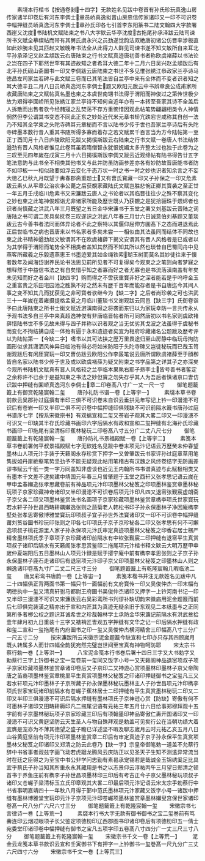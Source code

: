 <!-- { "loadSidebar": true } -->
　　素牋本行楷书【按通卷剥十四字】无款姓名见跋中卷首有孙氏珍玩真逸山房传家诸半印卷后有河东李倜士章员峤真逸拟晋山房忠信传家诸印又一印不可识卷中幅押缝员峤真逸河东李倜士章孙氏印各七引首李东阳篆书二陆文翰四大字款署西崖又沈度书陆机文赋陆柬之书八大字欵云华亭沈度古拖尾孙承泽跋云陆司谏所书文赋全摹禊帖而带有其舅氏虞永兴之员劲遂觉韵法双絶唐初诸公仿晋率涉板直如此妙腕未见其匹赵文敏晚年书法全从此得力人鲜见司谏书遂不知文敏所自来耳北平孙承泽记又赵孟頫跋云右唐陆柬之行书文赋真迹唐初善书者称欧虞褚薛以书法论之岂在四子下耶然世罕有其迹故知之者希耳大徳二年十二月六日吴兴赵孟頫跋后有北平孙氏砚山斋圗书一印又李倜跋云唐陆柬之书世不多见惟张綉江叅政家兰亭诗马徳昌左司家兰若碑与此文赋三卷而已其笔法皆自兰亭中来有全体而不变者识者知之耳大徳辛丑二月八日员峤真逸河东李倜士题又欧阳元跋云中书辨章良公成甫家所收藏唐陆柬之文赋帖真名墨也柬之本虞世南甥书法得于渭阳而神俊过之第传世极少故为艰得李圎峤所见张綉江家兰亭诗不知何自近年亦有一本转至吾家其诗不全盖后人拆散而出售者欤今经赭冦之乱焚荡不存方重惋惜因观此帖笔势翩翩相类令人神情惘然但李公谓其书变态不同此正东之妙处近代米元章书矫亢跌宕世咸称其自创一法乃不知其全学柬之头陀寺碑耳元章秘而不言以陆书少传于世也吾家兰亭诗后有头陀寺碑墨本数行昔人重其书随所得多寡而着存之若文赋累千百言当为方今陆帖第一至正丁酉闰月十八日庐陵欧阳元跋又揭徯斯跋云右陆柬之行书文赋一卷唐人书法结体遒劲有晋人风格者惟见此卷耳虽若隋僧智永犹恨妩媚太多齐整太过也独于此卷为之三叹至元四年嵗在戊寅三月十六日揭徯斯跋李倜又跋云近观绛帖有陆书得告廿五字笔法意韵与此书全不相类其他书又与此并防虽防画参差亦各有妙防故晋唐能书者防不如印板一一相似政要如浮云变化千态万状一时之书一时之妙也识者知余言之不妄大徳乙巳秋九月既望于夀春郡斋重题士又有曺氏寳藏一印又子孙保之一印又危素跋云素乆从平章公治农亊公薨之后获覩家藏陆氏文赋岂胜悲惋正卿其寳袭之至正廿一年五月壬戌临川危素书又宋濂跋云唐人之书论者以其临晋往往少之殊不察其变化之妙也柬之此笔神俊超诣尤非诸家所能及歴世既乆乃获覩之是犹拾骊珠于煨烬者也识者尚慎藏之洪武八年三月既望之五日金华宋濂书于玉堂之署又刘基跋云晋陆之词唐陆之书可谓二羙具矣抚卷三叹遂识之洪武八年春三月廿六日诚意伯刘基题又董琰跋云古今善书者法同而体异论者不此之察特以其偃仰屈伸方圎髙下之态而进退焉此正后世临书之病也晋唐来以书名家者多矣未尝一一相似由其法虽同而结体不同故也柬之此书精神遒劲赵文敏谓其不在欧虞褚薛下揭文安谓其有晋人风格者是已或者以为其学得于渭阳而笔势全不相类者盖知其然而不知其所以然也琰昔自巴蜀囘舟中见燕客所藏羲之乐毅遗燕恵王书墨迹爱其如金绳铁索瑚玉树而莫名其妙徒往来于懐者数年及闻海岱谢养民论书法思见前所见者不可复得矣今观柬之之笔则向者梦寐之想释然于中益信书法之有自矣惜乎知之者寡而好之者尤寡也是书流落滇南盖有年矣未见知而好之者金川【缺四字】购而得之不啻获重寳非好之深者能若是乎呜呼金玉之重富贵之乐田宅园池之胜孰不好之然未有歴千百年而能存者是书自唐迄今其间人事之变不知其几而犹获见之非可寳者欤继今为【缺二字】之后者尚珍袭之可也洪武三十一年嵗在着雍摄提格孟夏之月临川董琰书又谢观跋云同邑【缺三字】氏衘卷诣予曰此唐陆柬之所书士衡文赋近游滇南得之将袭而东归以为家玩幸防一言共传永乆予观书法多自兰亭中来真超逸神俊有非唐临晋帖者所可同然唐初以书名家则虞欧褚薛惜陆书世不多见故未得与四子并称以识者观之当无优劣其戈波之法虽得于虞秘书而变化不拘结搆自成一体殆有逼于永和遗迹者矣宜为相府珍藏诸名公题跋及歴考评以为陆帖第一【今缺二字】嗜书以其可法挟之歴万里畏途归至山房静中临玩毋拘防画形似求其潇洒风神异日临池有得必将如米防阳于头陀寺碑又岂徒秘玩而已哉玉笥谢观跋后有闲厓寳玩一印又曺仿跋云欧阳公作李晸笔说云唐所谓欧虞褚薛至于顔栁皆自名家以陆书少传于世及或以欧虞褚薛为疑又附柬之书学品第之详其子之亦深矣今观所书陆机文赋真有晋人风格较之兰亭临本果孰右耶子昻李士皆号善书者鍳定之余称许不已余于是益知柬之书法之妙但寳之勿失存乎其人为吾后者慎诸京口曺仿识跋中押缝有圎峤真逸河东李倜士章二印卷髙八寸广一丈一尺一寸
　　御笔题籖籖上有御赏乾隆宸翰二玺
　　唐孙礼防书谱一卷【上等宇一】
　　素牋本草书卷前款云吴郡孙过庭撰有半印三俱不可识卷末自识云垂拱元年写记上钤一印漫漶不可识后有苍岩一印又半印二俱不可识卷中幅押缝印俱残缺不可识前隔水籖书唐孙过庭书谱序七字【按系宋徽宗书】有双螭宣和二玺又苍岩子观其大畧二印又一印漫漶不可识又一印缺其半存氏珍藏书画印六字后隔水有政和宣和二玺押缝有北海孙氏珍藏书画印一印拖尾有梁清标印蕉林秘玩二印卷髙八寸五分广二丈八尺七分
　　御笔题籖籖上有乾隆宸翰一玺
　　唐孙防礼书景福殿赋一卷【上等宇二】
　　素笺本草书卷前署何平叔景福殿赋七字无欵姓名见跋中卷末项元汴记语云万歴癸未仲春望墨林山人项元汴手装于天籁阁永存珍赏下押字一又曽肇跋云书家评孙过庭章草用笔隽拔如丹崖絶壑笔势坚劲予不能无疑观此帖用笔稽古有汉魏之风终卷结字无防画差谬书赋云千纸一类一字万同盖知非虚谈也近见王内翰所书书谱真迹与此赋极相类又有墨本千文差不逮矣建中靖国元年春三月曽肇题于玉堂之西轩又张孝思记语云嵗在甲申孟春嬾逸张孝思藏卷前有神品项元汴印项墨林父秘笈之印项墨林鉴赏章墨林秘玩项子京家珍藏神竒诸印又半印漫漶不可识卷后项元汴印凡四又退宻张觐宸虚朗斋子京父各二印又项墨林鉴赏法书名画项子京家珍藏项墨林鉴赏章檇李项氏世家寳玩若水轩子孙世昌西畴耕耦嬾逸张则之蔬菊老人韩松书印子孙永保墨林子净因庵檇李墅处张孝思寄傲博雅堂寳玩印项叔子宜子孙世外法寳诸印又一印不可识卷中幅押缝莆刘筼谷圗书珍玩印张则之印各七印项氏子京子京珍秘各二印又张孝思有何不可嬾逸项叔子桃花源里人家子孙永保项元汴氏审定真迹项墨林父秘笈之印香岩居士楞严精舍墨林项氏季子章项子京珍藏诸印前隔水有中钦张觐宸二印押缝有退宻平生真赏项叔子诸印后隔水有天籁阁张孝思赏鉴印二拖尾项元汴楷书释文欵云大明万歴甲申嵗仲夏端阳后五日墨林山人项元汴録是赋于撄宁庵中前有檇李孝思张则之子京子孙永保墨林子鹿石走诸印后有退宻项元汴印子京父印项墨林父秘笈之印墨林山人则之嬾逸诸印卷髙九寸广二丈二尺三寸三分
　　御笔题籖籖上有乾隆宸翰几暇临池二玺
　　唐吴彩鸾书唐韵一卷【上等宙一】
　　素笺本楷书并注无款姓名见跋中凡二十四幅俱正背两面书第一幅只书一面幅前有文府寳传一印又吴俊仲杰一印末幅有明徳执中一玺又清真轩驸马都尉王府圗书吴俊仲杰诸印又押字一上钤河南书记一印又半印三漫漶不可识又宋濂跋云右吴彩鸾所书刋谬补缺切韵宋徽庙用泥金题籖而前后七印俱完装潢之精亦出于宣和内匠其为真迹无疑余旧于东观见二本纸墨与之正同第所多者栁公权之题识耳诚希世之珍哉翰林学士承防金华宋濂记前隔水有洪武叁拾壹年肆月初九日重装十三字又裱褙匠曺观五字押缝有文华之记一印后隔水押缝有政和玺二宣和一玺拖尾有内府圗书之印一玺又吴俊仲杰横河精舍三印幅髙八寸三分广一尺五寸二分
　　按宋濂跋所云宋徽宗泥金题籖今缺宣和七印亦只存其四顾嵗月既乆转属多人而廿四幅全韵犹宛然完璧岂世间至宝真有神物呵防耶
　　宋太宗书蔡行勅一巻【上等洪一】
　　八宝泥金笺本行书巻后署十四日三字又大书勅字又勅蔡行三字上钤御书之宝一玺卷前一玺同又饭字小号一又天籁阁神品退宻项叔子项子京家珍藏项墨林鉴赏章诸印卷后又子京印二又神逰心赏项墨林印墨林子京父帝陶唐之苖裔项墨林鉴赏章桃里平生真赏项墨林父秘笈之印诸印押缝御书之宝玺凡三又若水轩项元汴印墨林子子京所藏子孙永保墨林秘玩墨林主人子孙世昌项元汴印檇李项氏世家宝玩诸印前隔水有苍巗子蕉林居士二印押缝有平生真赏墨林秘玩二印又二印又半印三俱漫漶不可识后隔水押缝有墨林项氏子京神逰心赏【防缺】寄傲有何不可墨林子诸印又田畴耕耨印凡二拖尾记语有元祐三年五月廿六日给事郑穆拜观十五字前有子京墨林秘玩项子京家珍藏三印后有项翰墨印神品寄傲仁夀开国诸印又一印漫漶不可识又黄庭坚防云天生圣人与物自殊拜观是勅盖可见矣行公在当朝功绩大着宜膺是宠亦为不薄其徳望之盛子瞻已详述坚不暇及聊志嵗月云时元祐乙亥五月八日山谷黄庭坚前有项元汴印项墨林鉴赏章二印后有审定真迹子京子孙永保平生真赏项墨林父秘笈之印诸印又郑清之防云此卷乃【缺一字】宗皇帝御笔勅一道盖不允蔡行辞中书省事者觌兹字画飞动若虎踞龙腾风云庆防正以见圣天子生知不测逺异常流当时在廷之臣得之为至宝中书公非学问忠勤有素曷承宠锡若是哉诚金玉锦绣奚足比具宜乎蔡氏子孙当知其所重永永其藏用是书之以志景仰云淳祐丙午三月望日郑清之顿首书于养鱼庄前有檇李子孙世昌项墨林印三印后有考古正今子京父墨林秘玩项叔子诸印又苍巗子梁清标玉立氏印章观其大畧二印最后项元汴记语云宋太宗手勅蔡行中书省事明嘉靖四十一年秋八月得于鄞中范氏墨林项元汴家藏又饭字小号一诸跋中押缝有墨林博雅堂宝玩印元汴子京项元汴印苍巗项墨林鉴赏章墨林嬾叟宫保世家诸印卷髙一尺八分广六尺六寸三分
　　御笔题籖籖上有乾隆宸翰一玺
　　宋徽宗书七言律诗一巻【上等荒一】
　　素牋本行书大字无款有御书御书之宝二玺巻前有笃夀连印云烟过眼项子长父鉴定项徳枌印辽西郡图书印诸印卷后有项徳枌印五一倩士宛委堂印诸印卷中幅押缝有御书之宝凡五项字印五卷髙八寸四分广一丈三尺三寸八分
　　御笔题籖籖上有乾隆宸翰一玺
　　宋徽宗书千文一卷【上等荒一】
　　泥金云龙笺本草书款识云宣和壬寅御书下有押字一上钤御书一玺巻髙一尺九分广三丈六尺四寸六分
　　宋徽宗书千文一巻【上等荒三】
